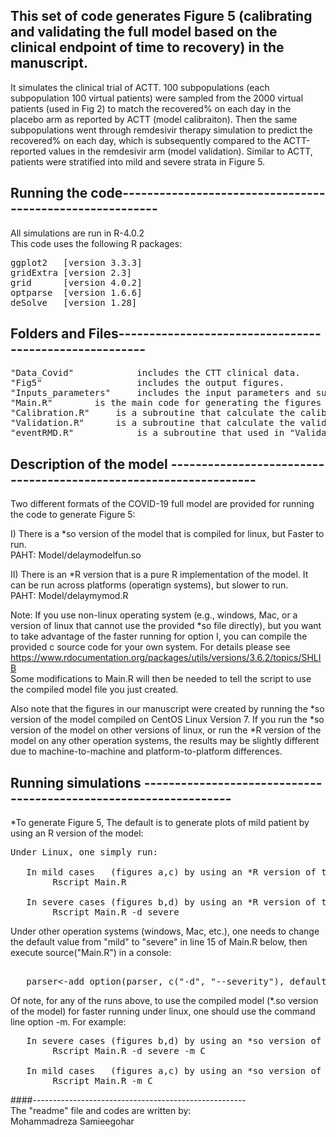 ## This set of code generates Figure 5 (calibrating and validating the full model based on the clinical endpoint of time to recovery) in the manuscript.
It simulates the clinical trial of ACTT. 100 subpopulations (each subpopulation 100 virtual patients) were sampled from the 2000 virtual patients (used in Fig 2) to match the recovered% on each day in the placebo arm as reported by ACTT (model calibraiton). Then the same subpopulations went through remdesivir therapy simulation to predict the recovered% on each day, which is subsequently compared to the ACTT-reported values in the remdesivir arm (model validation). Similar to ACTT, patients were stratified into mild and severe strata in Figure 5.

## Running the code---------------------------------------------------------
All simulations are run in R-4.0.2   
This code uses the following R packages:
<pre>
ggplot2   [version 3.3.3]  
gridExtra [version 2.3]    
grid      [version 4.0.2]  
optparse  [version 1.6.6]  
deSolve   [version 1.28]  
</pre>
## Folders and Files-------------------------------------------------------
<pre>
"Data_Covid"            includes the CTT clinical data.  
"Fig5"                  includes the output figures.  
"Inputs_parameters"     includes the input parameters and sub-population IDs.  
"Main.R" 		is the main code for generating the figures 5 a,b,c,d.  
"Calibration.R" 	is a subroutine that calculate the calibration (placebo)    data.  
"Validation.R" 		is a subroutine that calculate the validation  (remdesivir) data.  
"eventRMD.R"            is a subroutine that used in "Validation.R" for remdesivir injection scheme.  
</pre>

## Description of the model -----------------------------------------------------------------

Two different formats of the COVID-19 full model are provided for running the code to generate Figure 5:  

I)  There is a  *so  version of the model that is 		      compiled for linux, but Faster to run.   
PAHT: Model/delaymodelfun.so  

II) There is an *R   version that is a pure R implementation of the model. It can be run across platforms (operatign systems), but slower to run.  
PAHT: Model/delaymymod.R  

Note: If you use non-linux operating system (e.g., windows, Mac, or a version of linux that cannot use the provided *so file directly), but you want to take advantage of the faster running for option I, you can compile the provided c source code for your own system. For details please see https://www.rdocumentation.org/packages/utils/versions/3.6.2/topics/SHLIB  
Some modifications to Main.R will then be needed to tell the script to use the compiled model file you just created.  

Also note that the figures in our manuscript were created by running the *so version of the model compiled on CentOS Linux Version 7. If you run the *so version of the model on other versions of linux, or run the *R version of the model on any other operation systems, the results may be slightly different due to machine-to-machine and platform-to-platform differences.

## Running simulations -----------------------------------------------------------------
*To generate Figure 5, 
The default is to generate plots of mild patient by using an R version of the model:
<pre>
Under Linux, one simply run: 

   In mild cases   (figures a,c) by using an *R version of the model:  
		Rscript Main.R
		
   In severe cases (figures b,d) by using an *R version of the model:  
		Rscript Main.R -d severe 
</pre>	
Under other operation systems (windows, Mac, etc.), one needs to change the default value from "mild" to "severe" in line 15 of Main.R below, then execute source("Main.R") in a console: 
<pre>	
   parser<-add_option(parser, c("-d", "--severity"), default="severe",type="character", help="severity group,options:'mild' or 'severe'")  
</pre>		
Of note, for any of the runs above, to use the compiled model (*.so version of the model) for faster running under linux, one should use the command line option -m. For example:
<pre>
   In severe cases (figures b,d) by using an *so version of the model:  
		Rscript Main.R -d severe -m C  

   In mild cases   (figures a,c) by using an *so version of the model:  
		Rscript Main.R -m C  
</pre>
####-----------------------------------------------------   
The "readme" file and codes are written by:  
Mohammadreza Samieegohar

